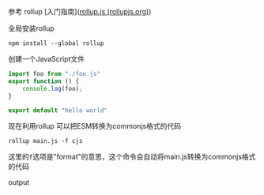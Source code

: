 参考 rollup [入门指南]([rollup.js (rollupjs.org)](https://rollupjs.org/guide/en/#tutorial))

全局安装rollup
```shell
npm install --global rollup
```

创建一个JavaScript文件
```js
import foo from "./foo.js"
export function () {
	console.log(foo);
}
```

```js
export default "hello world"
```

现在利用rollup 可以把ESM转换为commonjs格式的代码
```shell
rollup main.js -f cjs
```
这里的`f`选项是"format"的意思，这个命令会自动将main.js转换为commonjs格式的代码

output
```

```


